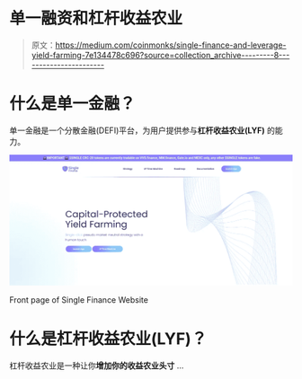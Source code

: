 # 单一融资和杠杆收益农业

> 原文：<https://medium.com/coinmonks/single-finance-and-leverage-yield-farming-7e134478c696?source=collection_archive---------8----------------------->

# 什么是单一金融？

单一金融是一个分散金融(DEFI)平台，为用户提供参与**杠杆收益农业(LYF)** 的能力。

![](img/5f80ba573f41b8d2d8b1948dc57f8332.png)

Front page of Single Finance Website

# 什么是杠杆收益农业(LYF)？

杠杆收益农业是一种让你**增加你的收益农业头寸** …